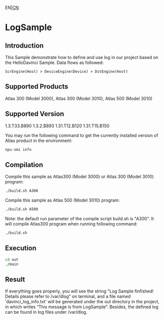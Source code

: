 EN|[CN](README.zh.md)
# LogSample

## Introduction

This Sample demonstrate how to define and use log in our project based on the HelloDavinci Sample. Data flows as followed:


    ScrEngine(Host) > DeviceEngine(Device) > DstEngine(Host)

## Supported Products

Atlas 300 (Model 3000), Atlas 300 (Model 3010), Atlas 500 (Model 3010)

## Supported Version

1.3.T33.B890 1.3.2.B893 1.31.T12.B120 1.31.T15.B150

You may run the following command to get the currently installed version of Atlas product in the environment:
```bash
npu-smi info
```

## Compilation

Compile this sample as Atlas300 (Model 3000) or Atlas 300 (Model 3010) program:
```bash
./build.sh A300
```

Compile this sample as Atlas 500 (Model 3010) program:
```bash
./build.sh A500
```

Note: the default run parameter of the compile script build.sh is "A300". It will compile Atlas300 program when running following command:
```bash
./build.sh
```

## Execution

```bash
cd out
./main
```

## Result

If everything goes properly, you will see the string "Log Sample finfished! Details please refer to /var/dlog" on terminal, and a file named 'davinci_log_info.txt' will be generated under the out directory in the project, in which writes “This message is from LogSample”. Besides, the defined log can be found in log files under /var/dlog.
